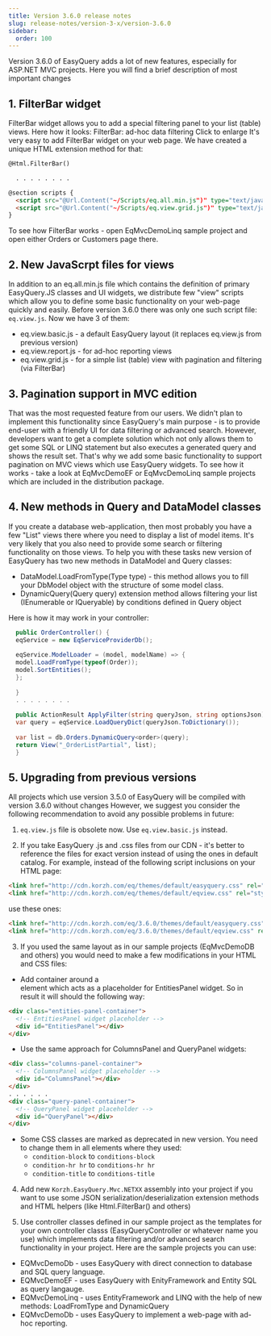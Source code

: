 ```yaml
---
title: Version 3.6.0 release notes
slug: release-notes/version-3-x/version-3.6.0
sidebar:
  order: 100
---
```


Version 3.6.0 of EasyQuery adds a lot of new features, especially for ASP.NET MVC projects.
Here you will find a brief description of most important changes

## 1. FilterBar widget
FilterBar widget allows you to add a special filtering panel to your list (table) views. Here how it looks:
FilterBar: ad-hoc data filtering Click to enlarge
It's very easy to add FilterBar widget on your web page. We have created a unique HTML extension method for that:

```html
@Html.FilterBar()

  . . . . . . . . 

@section scripts {
  <script src="@Url.Content("~/Scripts/eq.all.min.js")" type="text/javascript"></script>
  <script src="@Url.Content("~/Scripts/eq.view.grid.js")" type="text/javascript"></script> 
}
```

To see how FilterBar works - open EqMvcDemoLinq sample project and open either Orders or Customers page there.

## 2. New JavaScrpt files for views

In addition to an eq.all.min.js file which contains the definition of primary EasyQuery.JS classes and UI widgets, we distribute few "view" scripts which allow you to define some basic functionality on your web-page quickly and easily. 
Before version 3.6.0 there was only one such script file: `eq.view.js`. Now we have 3 of them:

  * eq.view.basic.js - a default EasyQuery layout (it replaces eq.view.js from previous version)
  * eq.view.report.js - for ad-hoc reporting views
  * eq.view.grid.js - for a simple list (table) view with pagination and filtering (via FilterBar)


## 3. Pagination support in MVC edition
That was the most requested feature from our users. We didn't plan to implement this functionality since EasyQuery's main purpose - is to provide end-user with a friendly UI for data filtering or advanced search. However, developers want to get a complete solution which not only allows them to get some SQL or LINQ statement but also executes a generated query and shows the result set. 
That's why we add some basic functionality to support pagination on MVC views which use EasyQuery widgets. 
To see how it works - take a look at EqMvcDemoEF or EqMvcDemoLinq sample projects which are included in the distribution package.

## 4. New methods in Query and DataModel classes

If you create a database web-application, then most probably you have a few "List" views there where you need to display a list of model items. It's very likely that you also need to provide some search or filtering functionality on those views. To help you with these tasks new version of EasyQuery has two new methods in DataModel and Query classes:

  * DataModel.LoadFromType(Type type) - this method allows you to fill your DbModel object with the structure of some model class.
  * DynamicQuery(Query query) extension method allows filtering your list (IEnumerable or IQueryable) by conditions defined in Query object

Here is how it may work in your controller:
```c#
  public OrderController() {
  eqService = new EqServiceProviderDb();
 
  eqService.ModelLoader = (model, modelName) => {
  model.LoadFromType(typeof(Order));
  model.SortEntities();
  };
  
  }
  . . . . . . . .
 
  public ActionResult ApplyFilter(string queryJson, string optionsJson) {
  var query = eqService.LoadQueryDict(queryJson.ToDictionary());
 
  var list = db.Orders.DynamicQuery<order>(query);
  return View("_OrderListPartial", list);
  }
```

## 5. Upgrading from previous versions
All projects which use version 3.5.0 of EasyQuery will be compiled with version 3.6.0 without changes 
However, we suggest you consider the following recommendation to avoid any possible problems in future:

1) `eq.view.js` file is obsolete now. Use `eq.view.basic.js` instead.

2) If you take EasyQuery .js and .css files from our CDN - it's better to reference the files for exact version instead of using the ones in default catalog. For example, instead of the following script inclusions on your HTML page:
```html
<link href="http://cdn.korzh.com/eq/themes/default/easyquery.css" rel="stylesheet" type="text/css" media="screen" />
<link href="http://cdn.korzh.com/eq/themes/default/eqview.css" rel="stylesheet" type="text/css" />
```

use these ones:

```html
<link href="http://cdn.korzh.com/eq/3.6.0/themes/default/easyquery.css" rel="stylesheet" type="text/css" media="screen" />
<link href="http://cdn.korzh.com/eq/3.6.0/themes/default/eqview.css" rel="stylesheet" type="text/css" />
```
  

3) If you used the same layout as in our sample projects (EqMvcDemoDB and others) you would need to make a few modifications in your HTML and CSS files:

* Add container around a <div> element which acts as a placeholder for EntitiesPanel widget. So in result it will should the following way:

```html
<div class="entities-panel-container">
  <!-- EntitiesPanel widget placeholder -->
  <div id="EntitiesPanel"></div>
</div>
```

  * Use the same approach for ColumnsPanel and QueryPanel widgets:
```html
<div class="columns-panel-container">
  <!-- ColumnsPanel widget placeholder -->
  <div id="ColumnsPanel"></div>
</div>
. . . . . .
<div class="query-panel-container">
  <!-- QueryPanel widget placeholder -->
  <div id="QueryPanel"></div>
</div>
```

* Some CSS classes are marked as deprecated in new version. You need to change them in all elements where they used:
  * `condition-block` to `conditions-block` 
  * `condition-hr hr` to `conditions-hr hr`
  * `condition-title` to `conditions-title`
  

4) Add new `Korzh.EasyQuery.Mvc.NETXX` assembly into your project if you want to use some JSON serialization/deserialization extension methods and HTML helpers (like Html.FilterBar() and others)
  

5) Use controller classes defined in our sample project as the templates for your own controller classs (EasyQueryController or whatever name you use) which implements data filtering and/or advanced search functionality in your project. Here are the sample projects you can use:
  * EQMvcDemoDb - uses EasyQuery with direct connection to database and SQL query language.
  * EQMvcDemoEF - uses EasyQuery with EnityFramework and Entity SQL as query langauge.
  * EQMvcDemoLinq - uses EntityFramework and LINQ with the help of new methods: LoadFromType and DynamicQuery
  * EQMvcDemoDb - uses EasyQuery to implement a web-page with ad-hoc reporting.
